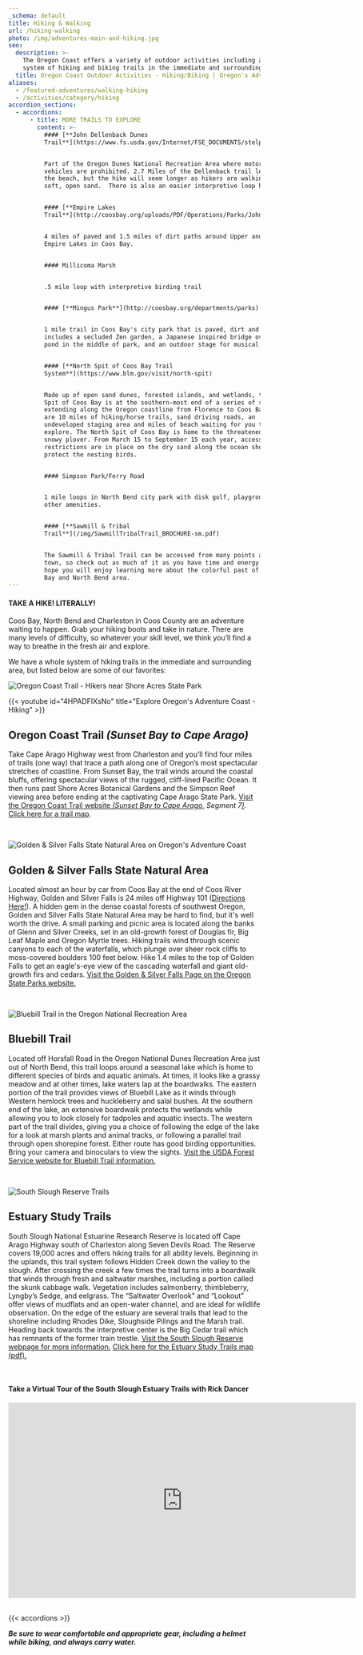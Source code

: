 ```yaml
---
_schema: default
title: Hiking & Walking
url: /hiking-walking
photo: /img/adventures-main-and-hiking.jpg
seo:
  description: >-
    The Oregon Coast offers a variety of outdoor activities including an entire
    system of hiking and biking trails in the immediate and surrounding area. 
  title: Oregon Coast Outdoor Activities - Hiking/Biking | Oregon's Adventure Coast
aliases:
  - /featured-adventures/walking-hiking
  - /activities/category/hiking
accordion_sections:
  - accordions:
      - title: MORE TRAILS TO EXPLORE
        content: >-
          #### [**John Dellenback Dunes
          Trail**](https://www.fs.usda.gov/Internet/FSE_DOCUMENTS/stelprdb5427142.pdf)


          Part of the Oregon Dunes National Recreation Area where motorized
          vehicles are prohibited. 2.7 Miles of the Dellenback trail leads to
          the beach, but the hike will seem longer as hikers are walking on
          soft, open sand.  There is also an easier interpretive loop hike.


          #### [**Empire Lakes
          Trail**](http://coosbay.org/uploads/PDF/Operations/Parks/John_Topits_Park/JOHN_TOPITS_PARK_TRAIL_MAP.pdf)


          4 miles of paved and 1.5 miles of dirt paths around Upper and Lower
          Empire Lakes in Coos Bay.


          #### Millicoma Marsh


          .5 mile loop with interpretive birding trail


          #### [**Mingus Park**](http://coosbay.org/departments/parks)


          1 mile trail in Coos Bay's city park that is paved, dirt and gravel,
          includes a secluded Zen garden, a Japanese inspired bridge over the
          pond in the middle of park, and an outdoor stage for musical events.


          #### [**North Spit of Coos Bay Trail
          System**](https://www.blm.gov/visit/north-spit)


          Made up of open sand dunes, forested islands, and wetlands, the North
          Spit of Coos Bay is at the southern-most end of a series of sand dunes
          extending along the Oregon coastline from Florence to Coos Bay. There
          are 10 miles of hiking/horse trails, sand driving roads, an
          undeveloped staging area and miles of beach waiting for you to
          explore. The North Spit of Coos Bay is home to the threatened western
          snowy plover. From March 15 to September 15 each year, access
          restrictions are in place on the dry sand along the ocean shore to
          protect the nesting birds.


          #### Simpson Park/Ferry Road


          1 mile loops in North Bend city park with disk golf, playground and
          other amenities.


          #### [**Sawmill & Tribal
          Trail**](/img/SawmillTribalTrail_BROCHURE-sm.pdf)


          The Sawmill & Tribal Trail can be accessed from many points around
          town, so check out as much of it as you have time and energy for. We
          hope you will enjoy learning more about the colorful past of the Coos
          Bay and North Bend area.
---
```

#### TAKE A HIKE! LITERALLY!

Coos Bay, North Bend and Charleston in Coos County are an adventure waiting to happen. Grab your hiking boots and take in nature. There are many levels of difficulty, so whatever your skill level, we think you’ll find a way to breathe in the fresh air and explore.

We have a whole system of hiking trails in the immediate and surrounding area, but listed below are some of our favorites:

![Oregon Coast Trail - Hikers near Shore Acres State Park](/img/hiking-shore-acres-kids.jpg)

{{< youtube id="4HPADFIXsNo" title="Explore Oregon's Adventure Coast - Hiking" >}}

## Oregon Coast Trail *(Sunset Bay to Cape Arago)*

Take Cape Arago Highway west from Charleston and you’ll find four miles of trails (one way) that trace a path along one of Oregon’s most spectacular stretches of coastline. From Sunset Bay, the trail winds around the coastal bluffs, offering spectacular views of the rugged, cliff-lined Pacific Ocean. It then runs past Shore Acres Botanical Gardens and the Simpson Reef viewing area before ending at the captivating Cape Arago State Park. [Visit the Oregon Coast Trail website *(Sunset Bay to Cape Arago,*](https://www.oregon.gov/oprd/PARKS/Pages/OCT_main.aspx) *Segment 7*[*)*](https://www.oregon.gov/oprd/PARKS/Pages/OCT_main.aspx). [Click here for a trail map](https://shoreacres.net/wp-content/uploads/2016/06/Trail-Map-Card-2016-web.pdf).

<div class="margin-50px-top"> </div>

![Golden &amp; Silver Falls State Natural Area on Oregon's Adventure Coast](/img/hiking-falls-woman-dog.jpg)

## Golden & Silver Falls State Natural Area

Located almost an hour by car from Coos Bay at the end of Coos River Highway, Golden and Silver Falls is 24 miles off Highway 101 ([Directions Here!](/img/Golden-Silver-Falls-Directions.pdf)). A hidden gem in the dense coastal forests of southwest Oregon, Golden and Silver Falls State Natural Area may be hard to find, but it's well worth the drive. A small parking and picnic area is located along the banks of Glenn and Silver Creeks, set in an old-growth forest of Douglas fir, Big Leaf Maple and Oregon Myrtle trees. Hiking trails wind through scenic canyons to each of the waterfalls, which plunge over sheer rock cliffs to moss-covered boulders 100 feet below. Hike 1.4 miles to the top of Golden Falls to get an eagle's-eye view of the cascading waterfall and giant old-growth firs and cedars. [Visit the Golden & Silver Falls Page on the Oregon State Parks website.](https://oregonstateparks.org/index.cfm?do=parkPage.dsp_parkPage&amp;parkId=67)

<div class="margin-50px-top"> </div>

![Bluebill Trail in the Oregon National Recreation Area](/img/hiking-bluebill-trail.jpg)

## Bluebill Trail

Located off Horsfall Road in the Oregon National Dunes Recreation Area just out of North Bend, this trail loops around a seasonal lake which is home to different species of birds and aquatic animals. At times, it looks like a grassy meadow and at other times, lake waters lap at the boardwalks. The eastern portion of the trail provides views of Bluebill Lake as it winds through Western hemlock trees and huckleberry and salal bushes. At the southern end of the lake, an extensive boardwalk protects the wetlands while allowing you to look closely for tadpoles and aquatic insects. The western part of the trail divides, giving you a choice of following the edge of the lake for a look at marsh plants and animal tracks, or following a parallel trail through open shorepine forest. Either route has good birding opportunities. Bring your camera and binoculars to view the sights. [Visit the USDA Forest Service website for Bluebill Trail information.](https://www.fs.usda.gov/recarea/siuslaw/recarea/?recid=42649)

<div class="margin-50px-top"> </div>

![South Slough Reserve Trails](/img/hiking-boardwalk-field.jpg)

## Estuary Study Trails

South Slough National Estuarine Research Reserve is located off Cape Arago Highway south of Charleston along Seven Devils Road. The Reserve covers 19,000 acres and offers hiking trails for all ability levels. Beginning in the uplands, this trail system follows Hidden Creek down the valley to the slough. After crossing the creek a few times the trail turns into a boardwalk that winds through fresh and saltwater marshes, including a portion called the skunk cabbage walk. Vegetation includes salmonberry, thimbleberry, Lyngby’s Sedge, and eelgrass. The “Saltwater Overlook” and “Lookout” offer views of mudflats and an open-water channel, and are ideal for wildlife observation. On the edge of the estuary are several trails that lead to the shoreline including Rhodes Dike, Sloughside Pilings and the Marsh trail. Heading back towards the interpretive center is the Big Cedar trail which has remnants of the former train trestle. [Visit the South Slough Reserve webpage for more information.](https://www.oregon.gov/DSL/SS/Pages/About.aspx) [Click here for the Estuary Study Trails map (pdf).](https://www.oregon.gov/dsl/SS/Documents/south_slough_brochure_0415.pdf)

<div class="margin-50px-top"> </div>

#### Take a Virtual Tour of the South Slough Estuary Trails with Rick Dancer

<iframe src="https://www.facebook.com/plugins/video.php?href=https%3A%2F%2Fwww.facebook.com%2FThatOregonLife%2Fvideos%2F1772887646142995%2F&show_text=0&width=695" width="695" height="391" style="border:none;overflow:hidden" scrolling="no" frameborder="0" allowtransparency="true" allowfullscreen="true"></iframe>

<div class="margin-50px-top"> </div>

{{< accordions >}}

***Be sure to wear comfortable and appropriate gear, including a helmet while biking, and always carry water.***